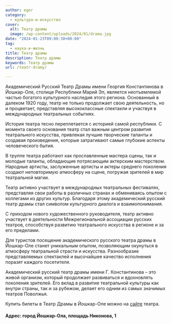 ```yaml
---
author: egor
category:
  - культура-и-искусство
cover:
  alt: Театр драмы
  image: /wp-content/uploads/2024/01/drama.jpg
date: "2024-01-23T09:00:30+00:00"
tag:
  - наука-и-жизнь
title: Театр драмы
description: Театр драмы
keywords: Театр драмы
url: /teatr-dramy/

---
```

Академический Русский Театр Драмы имени Георгия Константинова в Йошкар-Оле, столице Республики Марий Эл, является неотъемлемой частью богатого культурного наследия этого региона. Основанный в далеком 1920 году, театр не только продолжает свою деятельность, но и процветает, представляя высококлассные спектакли и участвуя в международных театральных событиях.

История театра тесно переплетается с историей самой республики. С момента своего основания театр стал важным центром развития театрального искусства, привлекая лучшие творческие таланты и создавая произведения, которые затрагивают самые глубокие аспекты человеческого бытия.

В труппе театра работают как прославленные мастера сцены, так и молодые таланты, обладающие потрясающим актерским мастерством. Народные артисты, заслуженные артисты и актеры среднего поколения создают неповторимую атмосферу на сцене, погружая зрителей в мир театральной магии.

Театр активно участвует в международных театральных фестивалях, представляя свои работы в различных странах и обмениваясь опытом с коллегами из других культур. Благодаря этому академический русский театр драмы стал символом культурного диалога и взаимопонимания.

С приходом нового художественного руководителя, театр активно участвует в деятельности Межрегиональной ассоциации русских театров, способствуя развитию театрального искусства в регионе и за его пределами.

Для туристов посещение академического русского театра драмы в Йошкар-Оле станет уникальным опытом, позволяющим окунуться в атмосферу театральной страсти и искусства. Разнообразие представляемых спектаклей и высочайшее качество исполнения поразят каждого посетителя.

Академический русский театр драмы имени Г. Константинова – это живой организм, который продолжает развиваться и вдохновлять поколения зрителей. Его вклад в развитие театральной культуры как внутри страны, так и за рубежом, делает его одним из самых значимых театров Поволжья.

Купить билеты в Театр Драмы в Йошкар-Оле можно на [сайте](https://rusdramtheatre.ru/afisha/) театра.

#### Адрес: город Йошкар-Ола, площадь Никонова, 1
